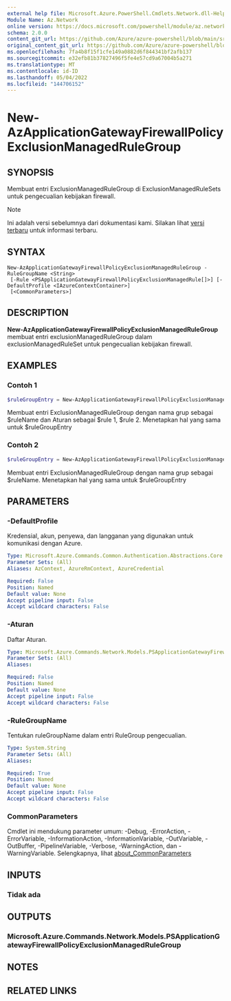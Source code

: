 ```yaml
---
external help file: Microsoft.Azure.PowerShell.Cmdlets.Network.dll-Help.xml
Module Name: Az.Network
online version: https://docs.microsoft.com/powershell/module/az.network/new-azapplicationgatewayfirewallpolicyexclusionmanagedrulegroup
schema: 2.0.0
content_git_url: https://github.com/Azure/azure-powershell/blob/main/src/Network/Network/help/New-AzApplicationGatewayFirewallPolicyExclusionManagedRuleGroup.md
original_content_git_url: https://github.com/Azure/azure-powershell/blob/main/src/Network/Network/help/New-AzApplicationGatewayFirewallPolicyExclusionManagedRuleGroup.md
ms.openlocfilehash: 7fa4b8f15f1cfe149a0882d6f844341bf2afb137
ms.sourcegitcommit: e32efb81b37827496f5fe4e57cd9a67004b5a271
ms.translationtype: MT
ms.contentlocale: id-ID
ms.lasthandoff: 05/04/2022
ms.locfileid: "144706152"
---
```

# New-AzApplicationGatewayFirewallPolicyExclusionManagedRuleGroup

## SYNOPSIS
Membuat entri ExclusionManagedRuleGroup di ExclusionManagedRuleSets untuk pengecualian kebijakan firewall.

> [!NOTE]
>Ini adalah versi sebelumnya dari dokumentasi kami. Silakan lihat [versi terbaru](/powershell/module/az.network/new-azapplicationgatewayfirewallpolicyexclusionmanagedrulegroup) untuk informasi terbaru.

## SYNTAX

```
New-AzApplicationGatewayFirewallPolicyExclusionManagedRuleGroup -RuleGroupName <String>
 [-Rule <PSApplicationGatewayFirewallPolicyExclusionManagedRule[]>] [-DefaultProfile <IAzureContextContainer>]
 [<CommonParameters>]
```

## DESCRIPTION
**New-AzApplicationGatewayFirewallPolicyExclusionManagedRuleGroup** membuat entri exclusionManagedRuleGroup dalam exclusionManagedRuleSet untuk pengecualian kebijakan firewall.

## EXAMPLES

### Contoh 1
```powershell
$ruleGroupEntry = New-AzApplicationGatewayFirewallPolicyExclusionManagedRuleGroup -RuleGroupName $ruleName -Rules $rule1,$rule2
```

Membuat entri ExclusionManagedRuleGroup dengan nama grup sebagai $ruleName dan Aturan sebagai $rule 1, $rule 2. Menetapkan hal yang sama untuk $ruleGroupEntry

### Contoh 2
```powershell
$ruleGroupEntry = New-AzApplicationGatewayFirewallPolicyExclusionManagedRuleGroup -RuleGroupName $ruleName
```

Membuat entri ExclusionManagedRuleGroup dengan nama grup sebagai $ruleName. Menetapkan hal yang sama untuk $ruleGroupEntry

## PARAMETERS

### -DefaultProfile
Kredensial, akun, penyewa, dan langganan yang digunakan untuk komunikasi dengan Azure.

```yaml
Type: Microsoft.Azure.Commands.Common.Authentication.Abstractions.Core.IAzureContextContainer
Parameter Sets: (All)
Aliases: AzContext, AzureRmContext, AzureCredential

Required: False
Position: Named
Default value: None
Accept pipeline input: False
Accept wildcard characters: False
```

### -Aturan
Daftar Aturan.

```yaml
Type: Microsoft.Azure.Commands.Network.Models.PSApplicationGatewayFirewallPolicyExclusionManagedRule[]
Parameter Sets: (All)
Aliases:

Required: False
Position: Named
Default value: None
Accept pipeline input: False
Accept wildcard characters: False
```

### -RuleGroupName
Tentukan ruleGroupName dalam entri RuleGroup pengecualian.

```yaml
Type: System.String
Parameter Sets: (All)
Aliases:

Required: True
Position: Named
Default value: None
Accept pipeline input: False
Accept wildcard characters: False
```

### CommonParameters
Cmdlet ini mendukung parameter umum: -Debug, -ErrorAction, -ErrorVariable, -InformationAction, -InformationVariable, -OutVariable, -OutBuffer, -PipelineVariable, -Verbose, -WarningAction, dan -WarningVariable. Selengkapnya, lihat [about_CommonParameters](http://go.microsoft.com/fwlink/?LinkID=113216)

## INPUTS

### Tidak ada

## OUTPUTS

### Microsoft.Azure.Commands.Network.Models.PSApplicationGatewayFirewallPolicyExclusionManagedRuleGroup

## NOTES

## RELATED LINKS
